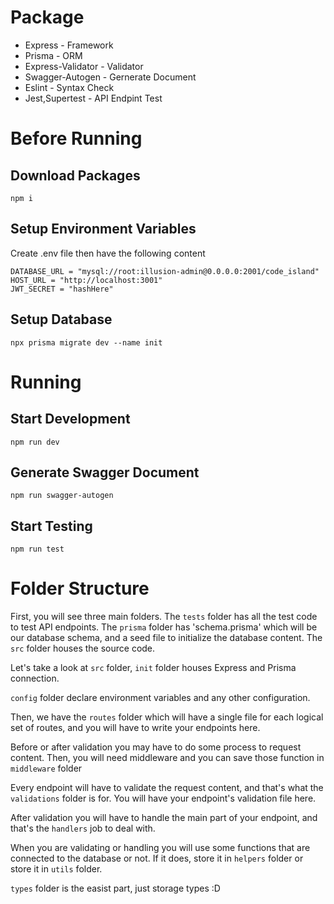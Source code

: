 # Package

* Express - Framework
* Prisma - ORM
* Express-Validator - Validator
* Swagger-Autogen - Gernerate Document
* Eslint - Syntax Check
* Jest,Supertest - API Endpint Test

# Before Running

## Download Packages
```
npm i
```

## Setup Environment Variables
Create .env file then have the following content
```
DATABASE_URL = "mysql://root:illusion-admin@0.0.0.0:2001/code_island"
HOST_URL = "http://localhost:3001"
JWT_SECRET = "hashHere"
```

## Setup Database
```
npx prisma migrate dev --name init
```

# Running

## Start Development
```
npm run dev
```

## Generate Swagger Document
```
npm run swagger-autogen
```

## Start Testing
```
npm run test
```

# Folder Structure
First, you will see three main folders. The `tests` folder has all the test code to test API endpoints. The `prisma` folder has 'schema.prisma' which will be our database schema, and a seed file to initialize the database content. The `src` folder houses the source code.

Let's take a look at `src` folder, `init` folder houses Express and Prisma connection.

`config` folder declare environment variables and any other configuration.

Then, we have the `routes` folder which will have a single file for each logical set of routes, and you will have to write your endpoints here.

Before or after validation you may have to do some process to request content. Then, you will need middleware and you can save those function in `middleware` folder

Every endpoint will have to validate the request content, and that's what the `validations` folder is for. You will have your endpoint's validation file here.

After validation you will have to handle the main part of your endpoint, and that's the `handlers` job to deal with.

When you are validating or handling you will use some functions that are connected to the database or not. If it does, store it in `helpers` folder or store it in `utils` folder.

`types` folder is the easist part, just storage types :D

